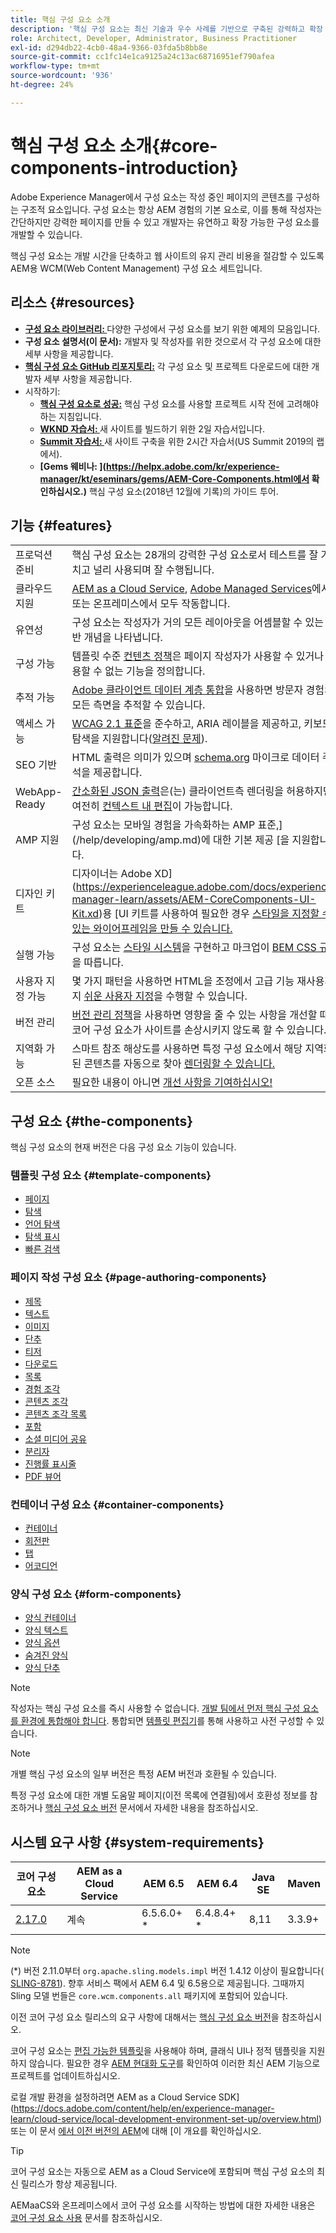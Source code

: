 ```yaml
---
title: 핵심 구성 요소 소개
description: '핵심 구성 요소는 최신 기술과 우수 사례를 기반으로 구축된 강력하고 확장 가능한 기본 구성 요소를 제공합니다. '
role: Architect, Developer, Administrator, Business Practitioner
exl-id: d294db22-4cb0-48a4-9366-03fda5b8bb8e
source-git-commit: cc1fc14e1ca9125a24c13ac68716951ef790afea
workflow-type: tm+mt
source-wordcount: '936'
ht-degree: 24%

---
```


# 핵심 구성 요소 소개{#core-components-introduction}

Adobe Experience Manager에서 구성 요소는 작성 중인 페이지의 콘텐츠를 구성하는 구조적 요소입니다. 구성 요소는 항상 AEM 경험의 기본 요소로, 이를 통해 작성자는 간단하지만 강력한 페이지를 만들 수 있고 개발자는 유연하고 확장 가능한 구성 요소를 개발할 수 있습니다.

핵심 구성 요소는 개발 시간을 단축하고 웹 사이트의 유지 관리 비용을 절감할 수 있도록 AEM용 WCM(Web Content Management) 구성 요소 세트입니다.

## 리소스 {#resources}

* **[구성 요소 라이브러리: ](https://www.adobe.com/go/aem_cmp_library)** 다양한 구성에서 구성 요소를 보기 위한 예제의 모음입니다.
* **구성 요소 설명서(이 문서):** 개발자 및 작성자를 위한 것으로서 각 구성 요소에 대한 세부 사항을 제공합니다.
* **[핵심 구성 요소 GitHub 리포지토리:](https://github.com/adobe/aem-core-wcm-components)**  각 구성 요소 및 프로젝트 다운로드에 대한 개발자 세부 사항을 제공합니다.
* 시작하기:
   * **[핵심 구성 요소로 성공:](/help/developing/success.md)**  핵심 구성 요소를 사용할 프로젝트 시작 전에 고려해야 하는 지침입니다.
   * **[WKND 자습서: ](https://docs.adobe.com/content/help/en/experience-manager-learn/getting-started-wknd-tutorial-develop/overview.html)** 새 사이트를 빌드하기 위한 2일 자습서입니다.
   * **[Summit 자습서: ](https://expleague.azureedge.net/labs/L767/index.html)** 새 사이트 구축을 위한 2시간 자습서(US Summit 2019의 랩에서).
   * **[Gems 웨비나: ](https://helpx.adobe.com/kr/experience-manager/kt/eseminars/gems/AEM-Core-Components.html에서 확인하십시오.)** 핵심 구성 요소(2018년 12월에 기록)의 가이드 투어.

## 기능 {#features}

|  |  |
|---|---|
| 프로덕션 준비 | 핵심 구성 요소는 28개의 강력한 구성 요소로서 테스트를 잘 거치고 널리 사용되며 잘 수행됩니다. |
| 클라우드 지원 | [AEM as a Cloud Service](https://docs.adobe.com/content/help/en/experience-manager-cloud-service/landing/home.html), [Adobe Managed Services](https://github.com/adobe/aem-project-archetype/tree/master/src/main/archetype/dispatcher.ams)에서, 또는 온프레미스에서 모두 작동합니다. |
| 유연성 | 구성 요소는 작성자가 거의 모든 레이아웃을 어셈블할 수 있는 일반 개념을 나타냅니다. |
| 구성 가능 | 템플릿 수준 [컨텐츠 정책](https://docs.adobe.com/content/help/en/experience-manager-cloud-service/implementing/components-templates/templates.html#content-policies)은 페이지 작성자가 사용할 수 있거나 사용할 수 없는 기능을 정의합니다. |
| 추적 가능 | [Adobe 클라이언트 데이터 계층 통합](/help/developing/data-layer/overview.md)을 사용하면 방문자 경험의 모든 측면을 추적할 수 있습니다. |
| 액세스 가능 | [WCAG 2.1 표준](https://www.w3.org/TR/WCAG21/)을 준수하고, ARIA 레이블을 제공하고, 키보드 탐색을 지원합니다([알려진 문제](https://github.com/adobe/aem-core-wcm-components/issues?utf8=✓&amp;q=is%3Aissue+is%3Aopen+accessibility+in%3Attitle)). |
| SEO 기반 | HTML 출력은 의미가 있으며 [schema.org](https://schema.org) 마이크로 데이터 주석을 제공합니다. |
| WebApp-Ready | [간소화된 JSON 출력](https://docs.adobe.com/content/help/en/experience-manager-learn/foundation/development/develop-sling-model-exporter.html)은(는) 클라이언트측 렌더링을 허용하지만, 여전히 [컨텍스트 내 편집](https://docs.adobe.com/content/help/en/experience-manager-learn/sites/spa-editor/spa-editor-framework-feature-video-use.html)이 가능합니다. |
| AMP 지원 | 구성 요소는 모바일 경험을 가속화하는 AMP 표준,](/help/developing/amp.md)에 대한 기본 제공 [을 지원합니다. |
| 디자인 키트 | 디자이너는 Adobe XD](https://experienceleague.adobe.com/docs/experience-manager-learn/assets/AEM-CoreComponents-UI-Kit.xd)용 [UI 키트를 사용하여 필요한 경우 [스타일을 지정할 수 있는 와이어프레임을 만들 수 있습니다.](https://github.com/adobe/aem-guides-wknd/releases/download/aem-guides-wknd-0.0.2/AEM_UI-kit-WKND.xd) |
| 실행 가능 | 구성 요소는 [스타일 시스템](https://docs.adobe.com/content/help/en/experience-manager-cloud-service/implementing/components-templates/style-system.html)을 구현하고 마크업이 [BEM CSS 규칙](http://getbem.com/)을 따릅니다. |
| 사용자 지정 가능 | 몇 가지 패턴을 사용하면 HTML을 조정에서 고급 기능 재사용까지 [쉬운 사용자 지정](developing/customizing.md)을 수행할 수 있습니다. |
| 버전 관리 | [버전 관리 정책](https://github.com/adobe/aem-core-wcm-components/wiki/Versioning-policies)을 사용하면 영향을 줄 수 있는 사항을 개선할 때 코어 구성 요소가 사이트를 손상시키지 않도록 할 수 있습니다. |
| 지역화 가능 | 스마트 참조 해상도를 사용하면 특정 구성 요소에서 해당 지역화된 콘텐츠를 자동으로 찾아 [렌더링할 수 있습니다.](get-started/localization.md) |
| 오픈 소스 | 필요한 내용이 아니면 [개선 사항을 기여하십시오!](https://github.com/adobe/aem-core-wcm-components/blob/master/CONTRIBUTING.md) |

## 구성 요소 {#the-components}

핵심 구성 요소의 현재 버전은 다음 구성 요소 기능이 있습니다.

### 템플릿 구성 요소 {#template-components}

* [페이지](components/page.md)
* [탐색](components/navigation.md)
* [언어 탐색](components/language-navigation.md)
* [탐색 표시](components/breadcrumb.md)
* [빠른 검색](components/quick-search.md)

### 페이지 작성 구성 요소 {#page-authoring-components}

* [제목](components/title.md)
* [텍스트](components/text.md)
* [이미지](components/image.md)
* [단추](components/button.md)
* [티저](components/teaser.md)
* [다운로드](components/download.md)
* [목록](components/list.md)
* [경험 조각](components/experience-fragment.md)
* [콘텐츠 조각](components/content-fragment-component.md)
* [콘텐츠 조각 목록](components/content-fragment-list.md)
* [포함](components/embed.md)
* [소셜 미디어 공유](components/sharing.md)
* [분리자](components/separator.md)
* [진행률 표시줄](components/progress-bar.md)
* [PDF 뷰어](components/pdf-viewer.md)

### 컨테이너 구성 요소 {#container-components}

* [컨테이너](components/container.md)
* [회전판](components/carousel.md)
* [탭](components/tabs.md)
* [어코디언](components/accordion.md)

### 양식 구성 요소 {#form-components}

* [양식 컨테이너](components/forms/form-container.md)
* [양식 텍스트](components/forms/form-text.md)
* [양식 옵션](components/forms/form-options.md)
* [숨겨진 양식](components/forms/form-hidden.md)
* [양식 단추](components/forms/form-button.md)

>[!NOTE]
>
>작성자는 핵심 구성 요소를 즉시 사용할 수 없습니다. [개발 팀에서 먼저 핵심 구성 요소를 환경에 통합해야 합니다](get-started/using.md). 통합되면 [템플릿 편집기](https://docs.adobe.com/content/help/en/experience-manager-cloud-service/sites/authoring/features/templates.html)를 통해 사용하고 사전 구성할 수 있습니다.

>[!NOTE]
>
>개별 핵심 구성 요소의 일부 버전은 특정 AEM 버전과 호환될 수 있습니다.
>
>특정 구성 요소에 대한 개별 도움말 페이지(이전 목록에 연결됨)에서 호환성 정보를 참조하거나 [핵심 구성 요소 버전](versions.md) 문서에서 자세한 내용을 참조하십시오.

## 시스템 요구 사항 {#system-requirements}

| 코어 구성 요소 | AEM as a Cloud Service | AEM 6.5 | AEM 6.4 | Java SE | Maven |
|---------|---------|---------|---------|---------|---------|
| [2.17.0](https://github.com/adobe/aem-core-wcm-components/releases/tag/core.wcm.components.reactor-2.17.0) | 계속 | 6.5.6.0+ * | 6.4.8.4+ * | 8,11 | 3.3.9+ |

>[!NOTE]
>
>(*) 버전 2.11.0부터 `org.apache.sling.models.impl` 버전 1.4.12 이상이 필요합니다( [SLING-8781](https://issues.apache.org/jira/browse/SLING-8781)). 향후 서비스 팩에서 AEM 6.4 및 6.5용으로 제공됩니다. 그때까지 Sling 모델 번들은 `core.wcm.components.all` 패키지에 포함되어 있습니다.

이전 코어 구성 요소 릴리스의 요구 사항에 대해서는 [핵심 구성 요소 버전](versions.md)을 참조하십시오.

코어 구성 요소는 [편집 가능한 템플릿](https://docs.adobe.com/content/help/en/experience-manager-learn/sites/page-authoring/template-editor-feature-video-use.html)을 사용해야 하며, 클래식 UI나 정적 템플릿을 지원하지 않습니다. 필요한 경우 [AEM 현대화 도구](https://opensource.adobe.com/aem-modernize-tools/pages/tools.html)를 확인하여 이러한 최신 AEM 기능으로 프로젝트를 업데이트하십시오.

로컬 개발 환경을 설정하려면 AEM as a Cloud Service SDK](https://docs.adobe.com/content/help/en/experience-manager-learn/cloud-service/local-development-environment-set-up/overview.html) 또는 이 문서 [에서 이전 버전의 AEM](https://docs.adobe.com/content/help/en/experience-manager-learn/foundation/development/set-up-a-local-aem-development-environment.html)에 대해 [이 개요를 확인하십시오.

>[!TIP]
>
>코어 구성 요소는 자동으로 AEM as a Cloud Service에 포함되며 핵심 구성 요소의 최신 릴리스가 항상 제공됩니다.
>
>AEMaaCS와 온프레미스에서 코어 구성 요소를 시작하는 방법에 대한 자세한 내용은 [코어 구성 요소 사용](/help/get-started/using.md) 문서를 참조하십시오.
